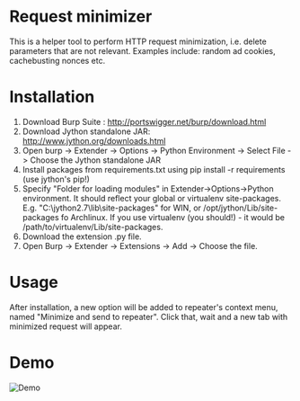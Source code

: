 # Request minimizer
This is a helper tool to perform HTTP request minimization, i.e. delete parameters that are not relevant. Examples include: random ad cookies, cachebusting nonces etc.

# Installation

1.	Download Burp Suite : http://portswigger.net/burp/download.html
2.	Download Jython standalone JAR: http://www.jython.org/downloads.html
3.	Open burp -> Extender -> Options -> Python Environment -> Select File -> Choose the Jython standalone JAR
4.  Install packages from requirements.txt  using pip install -r requirements (use jython's pip!)
4.  Specify "Folder for loading modules" in Extender->Options->Python environment. It should reflect your global or virtualenv site-packages. E.g. "C:\jython2.7\lib\site-packages" for WIN, or /opt/jython/Lib/site-packages fo Archlinux. If you use virtualenv (you should!) - it would be /path/to/virtualenv/Lib/site-packages.
4.	Download the extension .py file.
5.	Open Burp -> Extender -> Extensions -> Add -> Choose the file.

# Usage

After installation, a new option will be added to repeater's context menu, named "Minimize and send to repeater". Click that, wait and a new tab with minimized request will appear.

# Demo

![Demo](https://raw.githubusercontent.com/ngo/burp-request-minimizer/master/sample.gif)

